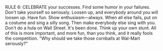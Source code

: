 RULE 6: CELEBRATE your successes. Find some humor in your failures.
Don't take yourself so seriously. Loosen up, and everybody around you will loosen up. Have fun. Show enthusiasm—always. When all else fails, put on a costume and sing a silly song. Then make everybody else sing with you. Don't do a hula on Wall Street. It's been done. Think up your own stunt. All of this is more important, and more fun, than you think, and it really fools the competition. "Why should we take those cornballs at Wal-Mart seriously?"